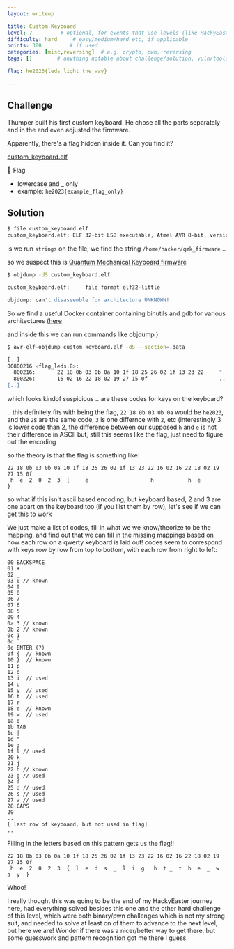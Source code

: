```yaml
---
layout: writeup

title: Custom Keyboard
level: 7         # optional, for events that use levels (like HackyEaster)
difficulty: hard     # easy/medium/hard etc, if applicable
points: 300         # if used
categories: [misc,reversing]  # e.g. crypto, pwn, reversing
tags: []        # anything notable about challenge/solution, vuln/tools/etc

flag: he2023{leds_light_the_way}

---
```


## Challenge

Thumper built his first custom keyboard. He chose all the parts separately and in the end even adjusted the firmware.

Apparently, there's a flag hidden inside it. Can you find it?

[custom_keyboard.elf](writeupfiles/custom_keyboard.elf)

🚩 Flag

- lowercase and _ only
- example: `he2023{example_flag_only}`


## Solution

```bash
$ file custom_keyboard.elf
custom_keyboard.elf: ELF 32-bit LSB executable, Atmel AVR 8-bit, version 1 (SYSV), statically linked, with debug_info, not stripped
```

is we run `strings` on the file, we find the string `/home/hacker/qmk_firmware` ..

so we suspect this is [Quantum Mechanical Keyboard firmware](https://docs.qmk.fm/#/)

```bash
$ objdump -dS custom_keyboard.elf

custom_keyboard.elf:     file format elf32-little

objdump: can't disassemble for architecture UNKNOWN!

```

So we find a useful Docker container containing binutils and gdb for various architectures ([here](https://hub.docker.com/r/blukat29/cross/)

and inside this we can run commands like objdump
)

```bash
$ avr-elf-objdump custom_keyboard.elf -dS --section=.data

[..]
00800216 <flag_leds.8>:
  800216:       22 18 0b 03 0b 0a 10 1f 18 25 26 02 1f 13 23 22     "........%&...#"
  800226:       16 02 16 22 18 02 19 27 15 0f                       ..."...'..
[..]
```

which looks kindof suspicious .. are these codes for keys on the keyboard?

.. this definitely fits with being the flag, `22 18 0b 03 0b 0a` would be `he2023`, and the `2`s are the same code, `3` is one differnce with `2`, etc (interestingly 3 is lower code than 2, the difference between our supposed `h` and `e` is not their difference in ASCII but, still this seems like the flag, just need to figure out the encoding

so the theory is that the flag is something like:

```
22 18 0b 03 0b 0a 10 1f 18 25 26 02 1f 13 23 22 16 02 16 22 18 02 19 27 15 0f
 h  e  2  0  2  3  {     e                    h           h  e              }
```

so what if this isn't ascii based encoding, but keyboard based, 2 and 3 are one apart on the keyboard too (if you llist them by row), let's see if we
can get this to work

We just make a list of codes, fill in what we we know/theorize to be the mapping, and find out that we can fill in the missing mappings based on how each row on a qwerty keyboard is laid out! codes seem to correspond with keys row by row from top to bottom, with each row from right to left:

```
00 BACKSPACE
01 +
02 _
03 0 // known
04 9
05 8
06 7
07 6
08 5
09 4
0a 3 // known
0b 2 // known
0c 1
0d `
0e ENTER (?)
0f {  // known
10 }  // known
11 p
12 o
13 i  // used
14 u
15 y  // used
16 t  // used
17 r
18 e  // known
19 w  // used
1a q
1b TAB
1c |
1d "
1e ;
1f l // used
20 k
21 j
22 h // known
23 g // used
24 f
25 d // used
26 s // used
27 a // used
28 CAPS
29
..
[ last row of keyboard, but not used in flag]
..

```

Filling in the letters based on this pattern gets us the flag!!

```
22 18 0b 03 0b 0a 10 1f 18 25 26 02 1f 13 23 22 16 02 16 22 18 02 19 27 15 0f
 h  e  2  0  2  3  {  l  e  d  s  _  l  i  g   h  t _  t  h  e  _  w  a  y  }
```

Whoo!

I really thought this was going to be the end of my HackyEaster journey here, had everything solved besides this one and the other hard challenge of this level, which were both binary/pwn challenges which is not my strong suit, and needed to solve at least on of them to advance to the next level, but here we are! Wonder if there was a nicer/better way to get there, but some guesswork and pattern recognition got me there I guess.

